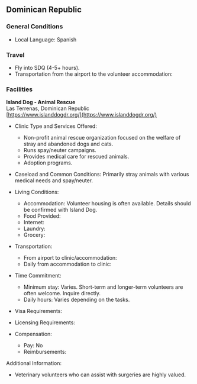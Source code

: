 ## Dominican Republic

### General Conditions

* Local Language: Spanish

### Travel

* Fly into SDQ (4-5+ hours).
* Transportation from the airport to the volunteer accommodation:

### Facilities

**Island Dog - Animal Rescue**<br>
Las Terrenas, Dominican Republic<br>
[https://www.islanddogdr.org/](https://www.islanddogdr.org/)

* Clinic Type and Services Offered:

    * Non-profit animal rescue organization focused on the welfare of stray and abandoned dogs and cats.
    * Runs spay/neuter campaigns.
    * Provides medical care for rescued animals.
    * Adoption programs.

* Caseload and Common Conditions: Primarily stray animals with various medical needs and spay/neuter.

* Living Conditions:

    * Accommodation: Volunteer housing is often available. Details should be confirmed with Island Dog.
    * Food Provided:
    * Internet: 
    * Laundry:
    * Grocery:

* Transportation:

    * From airport to clinic/accommodation:
    * Daily from accommodation to clinic:

* Time Commitment:

    * Minimum stay: Varies. Short-term and longer-term volunteers are often welcome. Inquire directly.
    * Daily hours: Varies depending on the tasks.

* Visa Requirements: 

* Licensing Requirements:

* Compensation:

    * Pay: No
    * Reimbursements:

Additional Information:

* Veterinary volunteers who can assist with surgeries are highly valued. 